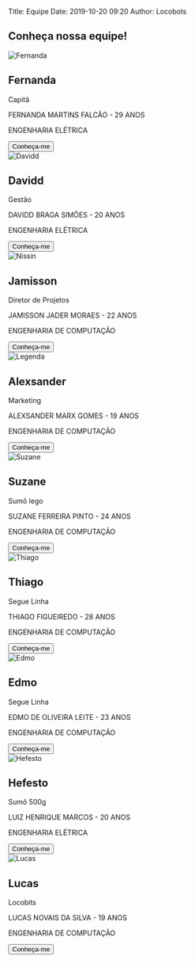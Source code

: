  Title: Equipe
Date: 2019-10-20 09:20
Author: Locobots

## Conheça nossa equipe!
<div class="backgroud">
  <section class="card_view">
    <div class="cartao card">
      <img class = "imagem imag-card" src = '../images/equipe/Fernanda.jpg' alt="Fernanda">
      <div class="texto">
        <h2>Fernanda</h2>
        <p class="title">Capitã</p>
        <p>FERNANDA MARTINS FALCÃO - 29 ANOS</p>
	      <p>ENGENHARIA ELÉTRICA</p>
      </div>
      <button class="button" onclick="window.location.href='https://www.instagram.com/p/B16MaQqJBbm'">Conheça-me</button>
    </div>
    <div class="cartao card">
      <img class = "imagem imag-card" src = '../images/equipe/davidd.jpg' alt="Davidd">
      <div class="texto">
        <h2>Davidd</h2>
        <p class="title">Gestão</p>
        <p>DAVIDD BRAGA SIMÕES - 20 ANOS</p>
	      <p>ENGENHARIA ELÉTRICA</p>
        </div>
        <button class="button" onclick="window.location.href='https://www.instagram.com/p/B2XsLuxAgNy/">Conheça-me</button>
    </div>
    <div class="cartao card">
      <img class = "imagem imag-card" src = '../images/equipe/nissin.jpg' alt="Nissin">
      <div class="texto">
        <h2 class>Jamisson</h2>
        <p class="title">Diretor de Projetos</p>
        <p>JAMISSON JADER MORAES - 22 ANOS</p>
	      <p>ENGENHARIA DE COMPUTAÇÃO</p>
      </div>
      <button class="button" onclick="window.location.href='https://www.instagram.com/p/B1_a3Adpotd/'">Conheça-me</button>
    </div>
  </section>
  <section class="card_view">
    <div class="cartao card">
      <img class = "imagem imag-card" src = '../images/equipe/legend.jpg' alt="Legenda">
      <div class="texto">
        <h2>Alexsander</h2>
        <p class="title">Marketing</p>
        <p>ALEXSANDER MARX GOMES - 19 ANOS</p>
	      <p>ENGENHARIA DE COMPUTAÇÃO</p>
        </div>
      <button class="button" onclick="window.location.href='https://www.instagram.com/p/B2EjXXkg4FB/'">Conheça-me</button>
    </div>
    <div class="cartao card">
      <img class = "imagem imag-card" src = '../images/equipe/suzane.jpg' alt="Suzane">
      <div class="texto">
        <h2>Suzane</h2>
        <p class="title">Sumô lego</p>
        <p>SUZANE FERREIRA PINTO - 24 ANOS</p>
	      <p>ENGENHARIA DE COMPUTAÇÃO</p>
        </div>
      <button class="button" onclick="window.location.href='https://www.instagram.com/p/B2OvG2Pp9bm/'">Conheça-me</button>
    </div>
    <div class="cartao card">
      <img class = "imagem imag-card" src = '../images/equipe/thiago.jpg' alt="Thiago">
      <div class="texto">
        <h2>Thiago</h2>
        <p class="title">Segue Linha</p>
        <p>THIAGO FIGUEIREDO - 28 ANOS</p>
	      <p>ENGENHARIA DE COMPUTAÇÃO</p>
      </div>
      <button class="button" onclick="window.location.href='https://www.instagram.com/p/B364cFvptpt/'">Conheça-me</button>
    </div>
  </section>
  <section class="card_view">
    <div class="cartao card">
    <img class = "imagem imag-card" src = '../images/equipe/edmo.jpg' alt="Edmo">
      <div class="texto">
        <h2>Edmo</h2>
        <p class="title">Segue Linha</p>
        <p>EDMO DE OLIVEIRA LEITE - 23 ANOS</p>
	      <p>ENGENHARIA DE COMPUTAÇÃO</p>
      </div>
      <button class="button" onclick="window.location.href='https://www.instagram.com/p/B6QVTdSpjy8/'">Conheça-me</button>
    </div>
    <div class="cartao card">
      <img class = "imagem imag-card" src = '../images/equipe/hefesto.jpg' alt="Hefesto">
      <div class="texto">
        <h2>Hefesto</h2>
        <p class="title">Sumô 500g</p>
        <p>LUIZ HENRIQUE MARCOS - 20 ANOS</p>
	      <p>ENGENHARIA ELÉTRICA</p>
      </div>
      <button class="button" onclick="window.location.href='https://www.instagram.com/locobots.ufop/'">Conheça-me</button>
    </div>
    <div class="cartao card">
    <img class = "imagem imag-card" src = '../images/equipe/lucas.jpg' alt="Lucas" >
      <div class="texto">
        <h2>Lucas</h2>
        <p class="title">Locobits</p>
        <p>LUCAS NOVAIS DA SILVA - 19 ANOS</p>
	      <p>ENGENHARIA DE COMPUTAÇÃO</p>
      </div>
      <button class="button" onclick="window.location.href='https://www.instagram.com/p/B4AM1JLJURM/'">Conheça-me</button>
    </div>
  </section>
</div>
